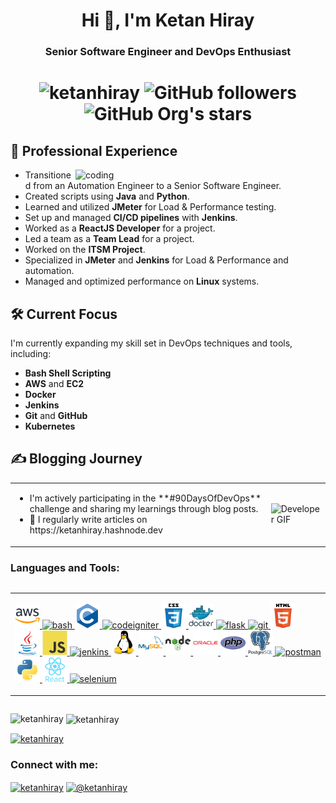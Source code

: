 <html>
  <head><meta name="google-site-verification" content="Jzs1BJZ1xZqlckSV8uJskrt4Xsj3u0XXiDepCeZsZqI" /></head>
</html>
<h1 align="center">Hi 👋, I'm Ketan Hiray</h1>
<h3 align="center">Senior Software Engineer and DevOps Enthusiast</h3>

<p align="left">  </p>
<h1 align="center"> <img src="https://komarev.com/ghpvc/?username=ketanhiray&label=Profile%20views&color=0e75b6&style=flat" alt="ketanhiray" />
<img alt="GitHub followers" src="https://img.shields.io/github/followers/ketanhiray">
<img alt="GitHub Org's stars" src="https://img.shields.io/github/stars/ketanhiray"></h1>

## 💼 Professional Experience

<img align="right" alt="coding" width="400" src="https://media.giphy.com/media/qgQUggAC3Pfv687qPC/giphy.gif">

- Transitioned from an Automation Engineer to a Senior Software Engineer.
- Created scripts using **Java** and **Python**.
- Learned and utilized **JMeter** for Load & Performance testing.
- Set up and managed **CI/CD pipelines** with **Jenkins**.
- Worked as a **ReactJS Developer** for a project.
- Led a team as a **Team Lead** for a project.
- Worked on the **ITSM Project**.
- Specialized in **JMeter** and **Jenkins** for  Load & Performance and automation.
- Managed and optimized performance on **Linux** systems.
  

## 🛠️ Current Focus

I'm currently expanding my skill set in DevOps techniques and tools, including:

- **Bash Shell Scripting**
- **AWS** and **EC2**
- **Docker**
- **Jenkins**
- **Git** and **GitHub**
- **Kubernetes**


## ✍️ Blogging Journey
<table>
  <tr>
    <td>
       <ul>
        <li>I'm actively participating in the **#90DaysOfDevOps** challenge and sharing my learnings through blog posts.</li>
        <li>📝 I regularly write articles on https://ketanhiray.hashnode.dev</li></ul>
    </td>
  <td>
  <img src="https://media.giphy.com/media/WFZvB7VIXBgiz3oDXE/giphy.gif" alt="Developer GIF" width="150"/>
    </td></tr></table>

<h3 align="left">Languages and Tools:</h3>
<div style="display: flex; flex-wrap: wrap; gap: 20px; align-items: center;">
<table>
  <tr><td>
<p align="left"> <a href="https://aws.amazon.com" target="_blank" rel="noreferrer"> <img src="https://raw.githubusercontent.com/devicons/devicon/master/icons/amazonwebservices/amazonwebservices-original-wordmark.svg" alt="aws" width="40" height="40"/> </a> <a href="https://www.gnu.org/software/bash/" target="_blank" rel="noreferrer"> <img src="https://www.vectorlogo.zone/logos/gnu_bash/gnu_bash-icon.svg" alt="bash" width="40" height="40"/> </a> <a href="https://www.cprogramming.com/" target="_blank" rel="noreferrer"> <img src="https://raw.githubusercontent.com/devicons/devicon/master/icons/c/c-original.svg" alt="c" width="40" height="40"/> </a> <a href="https://codeigniter.com" target="_blank" rel="noreferrer"> <img src="https://cdn.worldvectorlogo.com/logos/codeigniter.svg" alt="codeigniter" width="40" height="40"/> </a> <a href="https://www.w3schools.com/css/" target="_blank" rel="noreferrer"> <img src="https://raw.githubusercontent.com/devicons/devicon/master/icons/css3/css3-original-wordmark.svg" alt="css3" width="40" height="40"/> </a> <a href="https://www.docker.com/" target="_blank" rel="noreferrer"> <img src="https://raw.githubusercontent.com/devicons/devicon/master/icons/docker/docker-original-wordmark.svg" alt="docker" width="40" height="40"/> </a> <a href="https://flask.palletsprojects.com/" target="_blank" rel="noreferrer"> <img src="https://www.vectorlogo.zone/logos/pocoo_flask/pocoo_flask-icon.svg" alt="flask" width="40" height="40"/> </a> <a href="https://git-scm.com/" target="_blank" rel="noreferrer"> <img src="https://www.vectorlogo.zone/logos/git-scm/git-scm-icon.svg" alt="git" width="40" height="40"/> </a> <a href="https://www.w3.org/html/" target="_blank" rel="noreferrer"> <img src="https://raw.githubusercontent.com/devicons/devicon/master/icons/html5/html5-original-wordmark.svg" alt="html5" width="40" height="40"/> </a> <a href="https://www.java.com" target="_blank" rel="noreferrer"> <img src="https://raw.githubusercontent.com/devicons/devicon/master/icons/java/java-original.svg" alt="java" width="40" height="40"/> </a> <a href="https://developer.mozilla.org/en-US/docs/Web/JavaScript" target="_blank" rel="noreferrer"> <img src="https://raw.githubusercontent.com/devicons/devicon/master/icons/javascript/javascript-original.svg" alt="javascript" width="40" height="40"/> </a> <a href="https://www.jenkins.io" target="_blank" rel="noreferrer"> <img src="https://www.vectorlogo.zone/logos/jenkins/jenkins-icon.svg" alt="jenkins" width="40" height="40"/> </a> <a href="https://www.linux.org/" target="_blank" rel="noreferrer"> <img src="https://raw.githubusercontent.com/devicons/devicon/master/icons/linux/linux-original.svg" alt="linux" width="40" height="40"/> </a> <a href="https://www.mysql.com/" target="_blank" rel="noreferrer"> <img src="https://raw.githubusercontent.com/devicons/devicon/master/icons/mysql/mysql-original-wordmark.svg" alt="mysql" width="40" height="40"/> </a> <a href="https://nodejs.org" target="_blank" rel="noreferrer"> <img src="https://raw.githubusercontent.com/devicons/devicon/master/icons/nodejs/nodejs-original-wordmark.svg" alt="nodejs" width="40" height="40"/> </a> <a href="https://www.oracle.com/" target="_blank" rel="noreferrer"> <img src="https://raw.githubusercontent.com/devicons/devicon/master/icons/oracle/oracle-original.svg" alt="oracle" width="40" height="40"/> </a> <a href="https://www.php.net" target="_blank" rel="noreferrer"> <img src="https://raw.githubusercontent.com/devicons/devicon/master/icons/php/php-original.svg" alt="php" width="40" height="40"/> </a> <a href="https://www.postgresql.org" target="_blank" rel="noreferrer"> <img src="https://raw.githubusercontent.com/devicons/devicon/master/icons/postgresql/postgresql-original-wordmark.svg" alt="postgresql" width="40" height="40"/> </a> <a href="https://postman.com" target="_blank" rel="noreferrer"> <img src="https://www.vectorlogo.zone/logos/getpostman/getpostman-icon.svg" alt="postman" width="40" height="40"/> </a> <a href="https://www.python.org" target="_blank" rel="noreferrer"> <img src="https://raw.githubusercontent.com/devicons/devicon/master/icons/python/python-original.svg" alt="python" width="40" height="40"/> </a> <a href="https://reactjs.org/" target="_blank" rel="noreferrer"> <img src="https://raw.githubusercontent.com/devicons/devicon/master/icons/react/react-original-wordmark.svg" alt="react" width="40" height="40"/> </a> <a href="https://www.selenium.dev" target="_blank" rel="noreferrer"> <img src="https://raw.githubusercontent.com/detain/svg-logos/780f25886640cef088af994181646db2f6b1a3f8/svg/selenium-logo.svg" alt="selenium" width="40" height="40"/> </a> </p>
  
</td>  </tr></table>
</div>

<p><img align="left" src="https://github-readme-stats.vercel.app/api/top-langs?username=ketanhiray&show_icons=true&locale=en&layout=compact" alt="ketanhiray" /></p>

<p>&nbsp;<img align="center" src="https://github-readme-stats.vercel.app/api?username=ketanhiray&show_icons=true&locale=en" alt="ketanhiray" /></p>

<p align="left"> <a href="https://github.com/ryo-ma/github-profile-trophy"><img src="https://github-profile-trophy.vercel.app/?username=ketanhiray" alt="ketanhiray" /></a> </p>

<h3 align="left">Connect with me:</h3>
<p align="left">
<a href="https://linkedin.com/in/ketanhiray" target="blank"><img align="center" src="https://raw.githubusercontent.com/rahuldkjain/github-profile-readme-generator/master/src/images/icons/Social/linked-in-alt.svg" alt="ketanhiray" height="30" width="40" /></a>
<a href="https://hashnode.com/@ketanhiray" target="blank"><img align="center" src="https://raw.githubusercontent.com/rahuldkjain/github-profile-readme-generator/master/src/images/icons/Social/hashnode.svg" alt="@ketanhiray" height="30" width="40" /></a></p>
                                                                                                                                              
